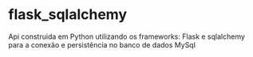 # flask_sqlalchemy
Api construida em Python utilizando os frameworks: Flask e sqlalchemy para a conexão e persistência no banco de dados MySql
